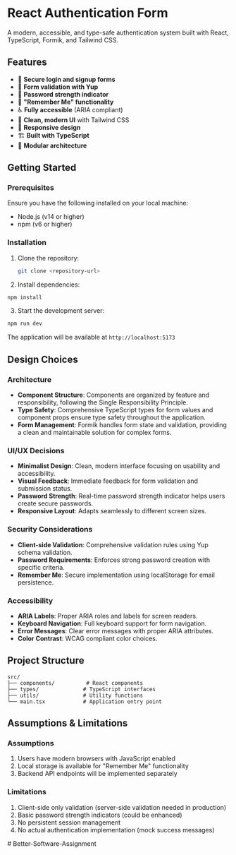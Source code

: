 # React Authentication Form

A modern, accessible, and type-safe authentication system built with React, TypeScript, Formik, and Tailwind CSS.

## Features
- 🔐 **Secure login and signup forms**
- 📝 **Form validation with Yup**
- 💪 **Password strength indicator**
- 🔄 **"Remember Me" functionality**
- ♿ **Fully accessible** (ARIA compliant)
- 🎨 **Clean, modern UI** with Tailwind CSS
- 📱 **Responsive design**
- 🏗️ **Built with TypeScript**
- 🧩 **Modular architecture**

## Getting Started

### Prerequisites
Ensure you have the following installed on your local machine:
- Node.js (v14 or higher)
- npm (v6 or higher)

### Installation
1. Clone the repository:
   ```bash
   git clone <repository-url>

2. Install dependencies:
```bash
npm install
```

3. Start the development server:
```bash
npm run dev
```

The application will be available at `http://localhost:5173`

## Design Choices

### Architecture
- **Component Structure**: Components are organized by feature and responsibility, following the Single Responsibility Principle.
- **Type Safety**: Comprehensive TypeScript types for form values and component props ensure type safety throughout the application.
- **Form Management**: Formik handles form state and validation, providing a clean and maintainable solution for complex forms.

### UI/UX Decisions
- **Minimalist Design**: Clean, modern interface focusing on usability and accessibility.
- **Visual Feedback**: Immediate feedback for form validation and submission status.
- **Password Strength**: Real-time password strength indicator helps users create secure passwords.
- **Responsive Layout**: Adapts seamlessly to different screen sizes.

### Security Considerations
- **Client-side Validation**: Comprehensive validation rules using Yup schema validation.
- **Password Requirements**: Enforces strong password creation with specific criteria.
- **Remember Me**: Secure implementation using localStorage for email persistence.

### Accessibility
- **ARIA Labels**: Proper ARIA roles and labels for screen readers.
- **Keyboard Navigation**: Full keyboard support for form navigation.
- **Error Messages**: Clear error messages with proper ARIA attributes.
- **Color Contrast**: WCAG compliant color choices.

## Project Structure

```
src/
├── components/          # React components
├── types/              # TypeScript interfaces
├── utils/              # Utility functions
└── main.tsx            # Application entry point
```

## Assumptions & Limitations

### Assumptions
1. Users have modern browsers with JavaScript enabled
2. Local storage is available for "Remember Me" functionality
3. Backend API endpoints will be implemented separately

### Limitations
1. Client-side only validation (server-side validation needed in production)
2. Basic password strength indicators (could be enhanced)
3. No persistent session management
4. No actual authentication implementation (mock success messages)

#   B e t t e r - S o f t w a r e - A s s i g n m e n t 
 
 